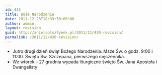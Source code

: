 ```yaml
---
id: 431
title: Boże Narodzenie
date: 2011-12-23T18:33:50+00:00
author: admin
layout: revision
guid: http://anielaolsztynek.pl/2011/12/430-revision/
permalink: /2011/12/430-revision/
---
```

  * Jutro drugi dzień świąt Bożego Narodzenia. Msze Św. o godz. 9:00 i 11:00. Święto Św. Szczepana, pierwszego męczennika.
  * We wtorek &#8211; 27 grudnia wypada liturgiczne święto Św. Jana Apostoła i Ewangelisty